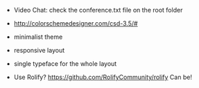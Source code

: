 * Video Chat: check the conference.txt file on the root folder

* http://colorschemedesigner.com/csd-3.5/#
* minimalist theme
* responsive layout
* single typeface for the whole layout

* Use Rolify? https://github.com/RolifyCommunity/rolify Can be!
